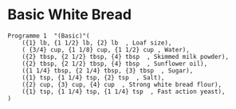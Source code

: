 Basic White Bread
=================

    Programme 1  "(Basic)"(
        ({1} lb, {1 1/2} lb, {2} lb  , Loaf size),
        ( {3/4} cup, {1 1/8} cup, {1 1/2} cup , Water),
        ({2} tbsp, {2 1/2} tbsp, {4} tbsp  , Skimmed milk powder),
        ({2} tbsp, {2 1/2} tbsp, {4} tbsp  , Sunflower oil),
        ({1 1/4} tbsp, {2 1/4} tbsp, {3} tbsp  , Sugar),
        ({1} tsp, {1 1/4} tsp, {2} tsp  , Salt),
        ({2} cup, {3} cup, {4} cup  , Strong white bread flour),
        ({1} tsp, {1 1/4} tsp, {1 1/4} tsp  , Fast action yeast),
    )
